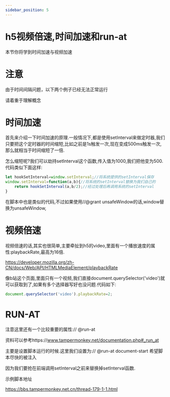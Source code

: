```yaml
---
sidebar_position: 5
---
```


# h5视频倍速,时间加速和run-at

本节你将学到时间加速与视频加速

# 注意

由于时间间隔问题，以下两个例子已经无法正常运行

请着重于理解概念

# 时间加速
首先来介绍一下时间加速的原理.一般情况下,都是使用setInterval来做定时器,我们只要把这个定时器的时间缩短,比如之前是1s触发一次,现在变成500ms触发一次,那么就相当于时间缩短了一倍.

怎么缩短呢?我们可以劫持setInterval这个函数,传入值为1000,我们把他变为500.代码类似下面这样:

```js
let hookSetInterval=window.setInterval;//将系统提供的setInterval保存
window.setInterval=function(a,b){//将系统的setInterval替换为我们自己的
    return hookSetInterval(a,b/2);//经过处理后再调用系统的setInterval
}
```

在脚本中也是类似的代码,不过如果使用//@grant unsafeWindow的话,window替换为unsafeWindow,

# 视频倍速

视频倍速的话,其实也很简单,主要牵扯到h5的video,里面有一个播放速度的属性:playbackRate,最高为16倍.

https://developer.mozilla.org/zh-CN/docs/Web/API/HTMLMediaElement/playbackRate


像b站这个页面,里面只有一个视频,我们直接document.querySelector('video')就可以获取到了,如果有多个选择器写好也没问题.代码如下:

```js
document.querySelector('video').playbackRate=2;
```

# RUN-AT
注意这里还有一个比较重要的属性:// @run-at

资料可以参考https://www.tampermonkey.net/documentation.php#_run_at

主要是设置脚本运行的时候.这里我们设置为:// @run-at document-start 希望脚本尽快的被注入

因为我们要抢在前端调用setInterval之前来替换掉setInterval函数.

示例脚本地址

https://bbs.tampermonkey.net.cn/thread-179-1-1.html
